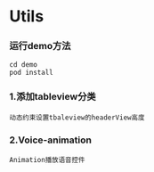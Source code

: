 # Utils

### 运行demo方法
    cd demo 
    pod install

### 1.添加tableview分类
    动态约束设置tbaleview的headerView高度
    
### 2.Voice-animation
    Animation播放语音控件



